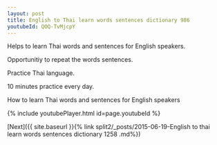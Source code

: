 ```yaml
---
layout: post
title: English to Thai learn words sentences dictionary 986 
youtubeId: QOQ-TvMjcpY
---
```

 
 
Helps to learn Thai words and sentences for English speakers.

Opportunitiy to repeat the words sentences. 

Practice Thai language. 
 
10 minutes practice every day. 
 
How to learn Thai words and sentences for English speakers 
 
{% include youtubePlayer.html id=page.youtubeId %}
 
 
[Next]({{ site.baseurl }}{% link  split2/_posts/2015-06-19-English to thai learn words sentences dictionary 1258 .md%})
 
